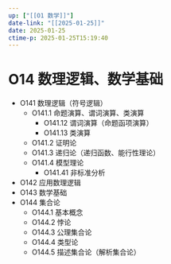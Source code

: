 ```yaml
---
up: ["[[O1 数学]]"]
date-link: "[[2025-01-25]]"
date: 2025-01-25
ctime-p: 2025-01-25T15:19:40
---
```


# O14 数理逻辑、数学基础

- O141 数理逻辑（符号逻辑）
	- O141.1 命题演算、谓词演算、类演算
		- O141.12 谓词演算（命题函项演算）
		- O141.13 类演算
	- O141.2 证明论
	- O141.3 递归论（递归函数、能行性理论）
	- O141.4 模型理论
		- O141.41 非标准分析
- O142 应用数理逻辑
- O143 数学基础
- O144 集合论
	- O144.1 基本概念
	- O144.2 悖论
	- O144.3 公理集合论
	- O144.4 类型论
	- O144.5 描述集合论（解析集合论）
